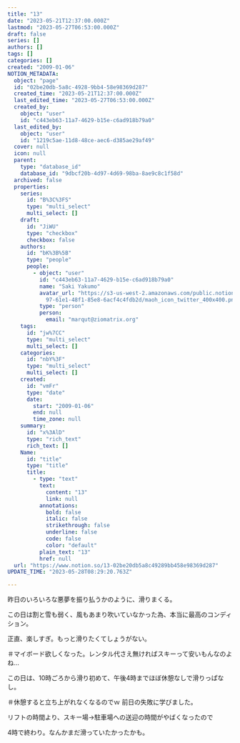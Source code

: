```yaml
---
title: "13"
date: "2023-05-21T12:37:00.000Z"
lastmod: "2023-05-27T06:53:00.000Z"
draft: false
series: []
authors: []
tags: []
categories: []
created: "2009-01-06"
NOTION_METADATA:
  object: "page"
  id: "02be20db-5a8c-4928-9bb4-58e98369d287"
  created_time: "2023-05-21T12:37:00.000Z"
  last_edited_time: "2023-05-27T06:53:00.000Z"
  created_by:
    object: "user"
    id: "c443eb63-11a7-4629-b15e-c6ad918b79a0"
  last_edited_by:
    object: "user"
    id: "1219c5ae-11d8-48ce-aec6-d385ae29af49"
  cover: null
  icon: null
  parent:
    type: "database_id"
    database_id: "9dbcf20b-4d97-4d69-98ba-8ae9c8c1f58d"
  archived: false
  properties:
    series:
      id: "B%3C%3FS"
      type: "multi_select"
      multi_select: []
    draft:
      id: "JiWU"
      type: "checkbox"
      checkbox: false
    authors:
      id: "bK%3B%5B"
      type: "people"
      people:
        - object: "user"
          id: "c443eb63-11a7-4629-b15e-c6ad918b79a0"
          name: "Saki Yakumo"
          avatar_url: "https://s3-us-west-2.amazonaws.com/public.notion-static.com/3ad1c4\
            97-61e1-48f1-85e8-6acf4c4fdb2d/maoh_icon_twitter_400x400.png"
          type: "person"
          person:
            email: "marqut@ziomatrix.org"
    tags:
      id: "jw%7CC"
      type: "multi_select"
      multi_select: []
    categories:
      id: "nbY%3F"
      type: "multi_select"
      multi_select: []
    created:
      id: "vmFr"
      type: "date"
      date:
        start: "2009-01-06"
        end: null
        time_zone: null
    summary:
      id: "x%3AlD"
      type: "rich_text"
      rich_text: []
    Name:
      id: "title"
      type: "title"
      title:
        - type: "text"
          text:
            content: "13"
            link: null
          annotations:
            bold: false
            italic: false
            strikethrough: false
            underline: false
            code: false
            color: "default"
          plain_text: "13"
          href: null
  url: "https://www.notion.so/13-02be20db5a8c49289bb458e98369d287"
UPDATE_TIME: "2023-05-28T08:29:20.763Z"

---
```

<link rel="stylesheet" href="https://cdn.jsdelivr.net/npm/katex@0.16.2/dist/katex.min.css" integrity="sha384-bYdxxUwYipFNohQlHt0bjN/LCpueqWz13HufFEV1SUatKs1cm4L6fFgCi1jT643X" crossorigin="anonymous">


昨日のいろいろな悪夢を振り払うかのように、滑りまくる。


この日は割と雪も弱く、風もあまり吹いていなかった為、本当に最高のコンディション。


正直、楽しすぎ。もっと滑りたくてしょうがない。


＃マイボード欲しくなった。レンタル代さえ無ければスキーって安いもんなのよね…


この日は、10時ごろから滑り初めて、午後4時までほぼ休憩なしで滑りっぱなし。


＃休憩すると立ち上がれなくなるのでｗ 前日の失敗に学びました。


リフトの時間より、スキー場→駐車場への送迎の時間がやばくなったので


4時で終わり。なんかまだ滑っていたかったかも。

